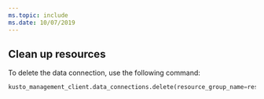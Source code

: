 ```yaml
---
ms.topic: include
ms.date: 10/07/2019
---
```


## Clean up resources

To delete the data connection, use the following command:

```python
kusto_management_client.data_connections.delete(resource_group_name=resource_group_name, cluster_name=kusto_cluster_name, database_name=kusto_database_name, data_connection_name=kusto_data_connection_name)
```